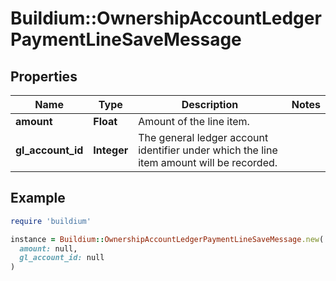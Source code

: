 # Buildium::OwnershipAccountLedgerPaymentLineSaveMessage

## Properties

| Name | Type | Description | Notes |
| ---- | ---- | ----------- | ----- |
| **amount** | **Float** | Amount of the line item. |  |
| **gl_account_id** | **Integer** | The general ledger account identifier under which the line item amount will be recorded. |  |

## Example

```ruby
require 'buildium'

instance = Buildium::OwnershipAccountLedgerPaymentLineSaveMessage.new(
  amount: null,
  gl_account_id: null
)
```

